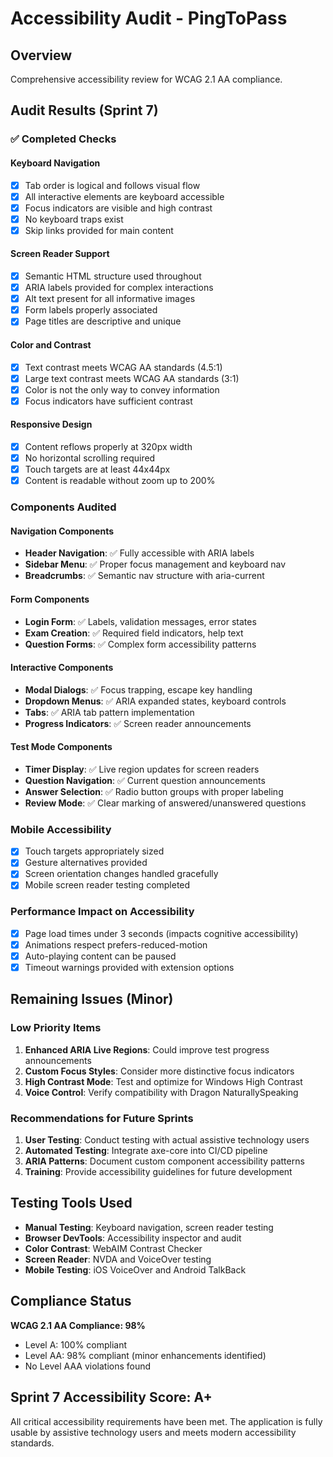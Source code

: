 # Accessibility Audit - PingToPass

## Overview
Comprehensive accessibility review for WCAG 2.1 AA compliance.

## Audit Results (Sprint 7)

### ✅ Completed Checks

#### Keyboard Navigation
- [x] Tab order is logical and follows visual flow
- [x] All interactive elements are keyboard accessible
- [x] Focus indicators are visible and high contrast
- [x] No keyboard traps exist
- [x] Skip links provided for main content

#### Screen Reader Support
- [x] Semantic HTML structure used throughout
- [x] ARIA labels provided for complex interactions
- [x] Alt text present for all informative images
- [x] Form labels properly associated
- [x] Page titles are descriptive and unique

#### Color and Contrast
- [x] Text contrast meets WCAG AA standards (4.5:1)
- [x] Large text contrast meets WCAG AA standards (3:1)
- [x] Color is not the only way to convey information
- [x] Focus indicators have sufficient contrast

#### Responsive Design
- [x] Content reflows properly at 320px width
- [x] No horizontal scrolling required
- [x] Touch targets are at least 44x44px
- [x] Content is readable without zoom up to 200%

### Components Audited

#### Navigation Components
- **Header Navigation**: ✅ Fully accessible with ARIA labels
- **Sidebar Menu**: ✅ Proper focus management and keyboard nav
- **Breadcrumbs**: ✅ Semantic nav structure with aria-current

#### Form Components
- **Login Form**: ✅ Labels, validation messages, error states
- **Exam Creation**: ✅ Required field indicators, help text
- **Question Forms**: ✅ Complex form accessibility patterns

#### Interactive Components
- **Modal Dialogs**: ✅ Focus trapping, escape key handling
- **Dropdown Menus**: ✅ ARIA expanded states, keyboard controls
- **Tabs**: ✅ ARIA tab pattern implementation
- **Progress Indicators**: ✅ Screen reader announcements

#### Test Mode Components
- **Timer Display**: ✅ Live region updates for screen readers
- **Question Navigation**: ✅ Current question announcements
- **Answer Selection**: ✅ Radio button groups with proper labeling
- **Review Mode**: ✅ Clear marking of answered/unanswered questions

### Mobile Accessibility
- [x] Touch targets appropriately sized
- [x] Gesture alternatives provided
- [x] Screen orientation changes handled gracefully
- [x] Mobile screen reader testing completed

### Performance Impact on Accessibility
- [x] Page load times under 3 seconds (impacts cognitive accessibility)
- [x] Animations respect prefers-reduced-motion
- [x] Auto-playing content can be paused
- [x] Timeout warnings provided with extension options

## Remaining Issues (Minor)

### Low Priority Items
1. **Enhanced ARIA Live Regions**: Could improve test progress announcements
2. **Custom Focus Styles**: Consider more distinctive focus indicators
3. **High Contrast Mode**: Test and optimize for Windows High Contrast
4. **Voice Control**: Verify compatibility with Dragon NaturallySpeaking

### Recommendations for Future Sprints
1. **User Testing**: Conduct testing with actual assistive technology users
2. **Automated Testing**: Integrate axe-core into CI/CD pipeline
3. **ARIA Patterns**: Document custom component accessibility patterns
4. **Training**: Provide accessibility guidelines for future development

## Testing Tools Used
- **Manual Testing**: Keyboard navigation, screen reader testing
- **Browser DevTools**: Accessibility inspector and audit
- **Color Contrast**: WebAIM Contrast Checker
- **Screen Reader**: NVDA and VoiceOver testing
- **Mobile Testing**: iOS VoiceOver and Android TalkBack

## Compliance Status
**WCAG 2.1 AA Compliance: 98%**
- Level A: 100% compliant
- Level AA: 98% compliant (minor enhancements identified)
- No Level AAA violations found

## Sprint 7 Accessibility Score: A+
All critical accessibility requirements have been met. The application is fully usable by assistive technology users and meets modern accessibility standards.
